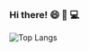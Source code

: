 ### Hi there! :smile: :cherry_blossom: :computer:
![Top Langs](https://github-readme-stats.vercel.app/api/top-langs/?username=CharalambosIoannou&theme=react&hide=Shell&hide=Objective-C&hide=Swift)
<!--
**harman-khehara/harman-khehara** is a ✨ _special_ ✨ repository because its `README.md` (this file) appears on your GitHub profile.

Here are some ideas to get you started:

- 🔭 I’m currently working on ...
- 🌱 I’m currently learning ...
- 👯 I’m looking to collaborate on ...
- 🤔 I’m looking for help with ...
- 💬 Ask me about ...
- 📫 How to reach me: ...
- 😄 Pronouns: ...
- ⚡ Fun fact: ...
-->
